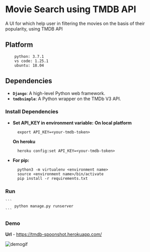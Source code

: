 # Movie Search using TMDB API

A UI for which help user in filtering the movies on the basis of their popularity, using TMDB API


## Platform

```
    python: 3.7.1
    vs code: 1.25.1
    ubuntu: 18.04
```

## Dependencies

- **`Django`**: A high-level Python web framework.
- **`tmdbsimple`**: A Python wrapper on the TMDb V3 API.


### Install Dependencies

- **Set API_KEY in environment variable:**
    **On local platform**
  ```
    export API_KEY=<your-tmdb-token>
  ```
  **On heroku**
  ```
    heroku config:set API_KEY=<your-tmdb-token>
  ```

- **For pip:**
  ```
    python3 -m virtualenv <environment name>
    source <environment name>/bin/activate
    pip install -r requirements.txt
  ```

### Run
    ```
        python manage.py runserver
    ```

### Demo
**Url** - https://tmdb-spoonshot.herokuapp.com/


![demogif](https://user-images.githubusercontent.com/22278438/50423846-e443de80-0880-11e9-96eb-eb9032656e9c.gif)
